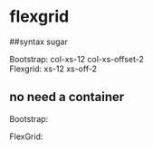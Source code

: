 # flexgrid

##syntax sugar

Bootstrap: col-xs-12 col-xs-offset-2 
<br />
Flexgrid:  xs-12 xs-off-2

## no need a container


Bootstrap:
<br />
<div class="container-fluid">
    <div class="row">
      <div class="col-sm-4"></div>
      <div class="col-sm-4"></div>
      <div class="col-sm-4"></div>
    </div>
</div>

FlexGrid:
<br />
<div class="row">
    <div class="sm-4"></div>
    <div class="sm-4"></div>
    <div class="sm-4"></div>
</div>
